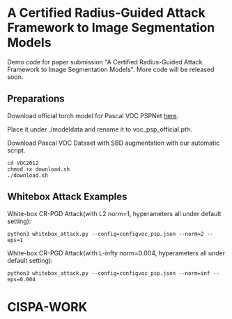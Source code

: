 # A Certified Radius-Guided Attack Framework to Image Segmentation Models

Demo code for paper submission "A Certified Radius-Guided Attack Framework to Image Segmentation Models". More code will be released soon.

## Preparations
Download official torch model for Pascal VOC PSPNet [here](https://drive.google.com/drive/folders/1K18bS_WeUQH4O6qAZzCDoAfVg9VhgGMK).

Place it under ./modeldata and rename it to voc_psp_official.pth.

Download Pascal VOC Dataset with SBD augmentation with our automatic script.
```
cd VOC2012
chmod +x download.sh
./download.sh
```

## Whitebox Attack Examples
White-box CR-PGD Attack(with L2 norm=1, hyperameters all under default setting):
```
python3 whitebox_attack.py --config=configvoc_psp.json --norm=2 --eps=1
```
White-box CR-PGD Attack(with L-infty norm=0.004, hyperameters all under default setting):
```
python3 whitebox_attack.py --config=configvoc_psp.json --norm=inf --eps=0.004
```
# CISPA-WORK
